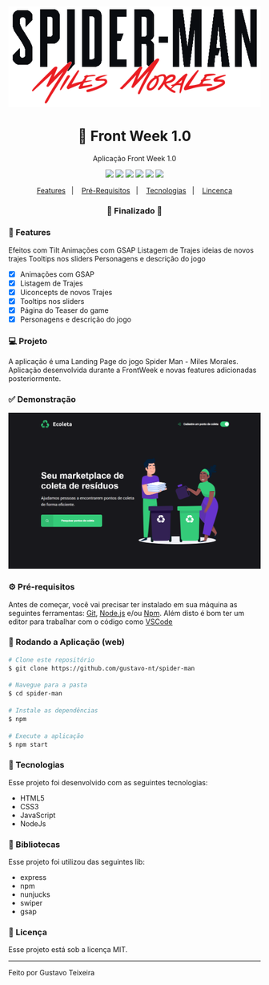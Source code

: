 <h4 align="center">
  <img src="https://github.com/gustavo-nt/spider-man/blob/master/public/assets/img/logo.png" alt="logo" height="200px"/>
</h4>

<h1 align="center">
    🚀 Front Week 1.0
</h1>

<p align="center">Aplicação Front Week 1.0</p>

<p align="center">
  <img src="https://img.shields.io/static/v1?label=node&message=12.13.1&color=339933&logo=node.js" />
  <img src="https://img.shields.io/static/v1?label=html&message=5.0&color=61DAFB&logo=html" />
  <img src="https://img.shields.io/static/v1?label=css&message=3.0&color=0088CC&logo=css" />
  <img src="https://img.shields.io/static/v1?label=js&message=ecma2018&color=yellow&logo=javascript" />
  <img src="https://img.shields.io/badge/last%21commit-february-important" />
  <img src="https://img.shields.io/badge/license-MIT-success"/>
</p>

<p align="center">
  <a href="#-features">Features</a>&nbsp;&nbsp;&nbsp;|&nbsp;&nbsp;&nbsp;
  <a href="#-pré-requisitos">Pré-Requisitos</a>&nbsp;&nbsp;&nbsp;|&nbsp;&nbsp;&nbsp;
  <a href="#-tecnologias">Tecnologias</a>&nbsp;&nbsp;&nbsp;|&nbsp;&nbsp;&nbsp;
  <a href="#-licença">Lincença</a>
</p>

<h3 align="center"> 
🚧  Finalizado  🚧
</h3>

### 📎 Features 

 Efeitos com Tilt
 Animações com GSAP
 Listagem de Trajes
 ideias de novos trajes
 Tooltips nos sliders
 Personagens e descrição do jogo

- [x] Animações com GSAP
- [x] Listagem de Trajes
- [x] Uiconcepts de novos Trajes
- [x] Tooltips nos sliders
- [x] Página do Teaser do game
- [x] Personagens e descrição do jogo

### 💻 Projeto

A aplicação é uma Landing Page do jogo Spider Man - Miles Morales. Aplicação desenvolvida durante a FrontWeek e novas features adicionadas posteriormente. 

### ✅ Demonstração
<img src="https://github.com/gustavo-nt/ecoleta_1.0/blob/main/public/assets/home_ecoleta.PNG" />

### ⚙ Pré-requisitos

Antes de começar, você vai precisar ter instalado em sua máquina as seguintes ferramentas:
[Git](https://git-scm.com), [Node.js](https://nodejs.org/en/) e/ou [Npm](https://www.npmjs.com/get-npm). 
Além disto é bom ter um editor para trabalhar com o código como [VSCode](https://code.visualstudio.com/)

### 📗 Rodando a Aplicação (web)

```bash
# Clone este repositório
$ git clone https://github.com/gustavo-nt/spider-man

# Navegue para a pasta
$ cd spider-man

# Instale as dependências
$ npm

# Execute a aplicação
$ npm start
```

### 🚀 Tecnologias

Esse projeto foi desenvolvido com as seguintes tecnologias:

- HTML5
- CSS3
- JavaScript
- NodeJs

### 📕 Bibliotecas

Esse projeto foi utilizou das seguintes lib:

- express
- npm
- nunjucks
- swiper
- gsap

### 📝 Licença

Esse projeto está sob a licença MIT.

<hr/>

Feito por Gustavo Teixeira
